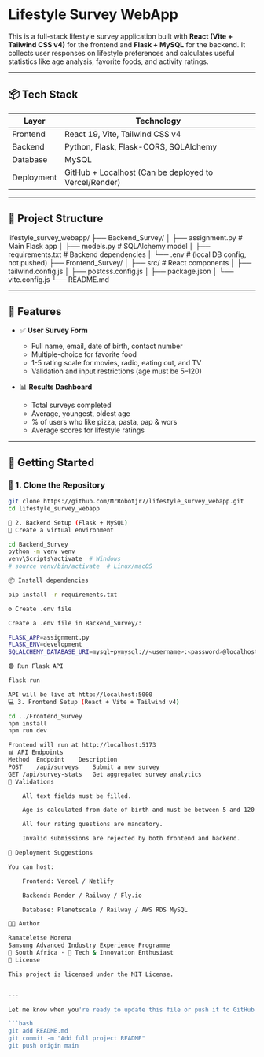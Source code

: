 # Lifestyle Survey WebApp

This is a full-stack lifestyle survey application built with **React (Vite + Tailwind CSS v4)** for the frontend and **Flask + MySQL** for the backend. It collects user responses on lifestyle preferences and calculates useful statistics like age analysis, favorite foods, and activity ratings.

---

## 📦 Tech Stack

| Layer       | Technology                                      |
|-------------|--------------------------------------------------|
| Frontend    | React 19, Vite, Tailwind CSS v4                 |
| Backend     | Python, Flask, Flask-CORS, SQLAlchemy           |
| Database    | MySQL                                           |
| Deployment  | GitHub + Localhost (Can be deployed to Vercel/Render) |

---

## 📁 Project Structure
lifestyle_survey_webapp/
├── Backend_Survey/
│ ├── assignment.py # Main Flask app
│ ├── models.py # SQLAlchemy model
│ ├── requirements.txt # Backend dependencies
│ └── .env # (local DB config, not pushed)
├── Frontend_Survey/
│ ├── src/ # React components
│ ├── tailwind.config.js
│ ├── postcss.config.js
│ ├── package.json
│ └── vite.config.js
└── README.md


---

## 🎯 Features

- ✅ **User Survey Form**
  - Full name, email, date of birth, contact number
  - Multiple-choice for favorite food
  - 1-5 rating scale for movies, radio, eating out, and TV
  - Validation and input restrictions (age must be 5–120)

- 📊 **Results Dashboard**
  - Total surveys completed
  - Average, youngest, oldest age
  - % of users who like pizza, pasta, pap & wors
  - Average scores for lifestyle ratings

---

## 🚀 Getting Started

### 🔧 1. Clone the Repository

```bash
git clone https://github.com/MrRobotjr7/lifestyle_survey_webapp.git
cd lifestyle_survey_webapp

🧠 2. Backend Setup (Flask + MySQL)
🐍 Create a virtual environment

cd Backend_Survey
python -m venv venv
venv\Scripts\activate  # Windows
# source venv/bin/activate  # Linux/macOS

📦 Install dependencies

pip install -r requirements.txt

⚙️ Create .env file

Create a .env file in Backend_Survey/:

FLASK_APP=assignment.py
FLASK_ENV=development
SQLALCHEMY_DATABASE_URI=mysql+pymysql://<username>:<password>@localhost/<database>

🟢 Run Flask API

flask run

API will be live at http://localhost:5000
💻 3. Frontend Setup (React + Vite + Tailwind v4)

cd ../Frontend_Survey
npm install
npm run dev

Frontend will run at http://localhost:5173
📊 API Endpoints
Method	Endpoint	Description
POST	/api/surveys	Submit a new survey
GET	/api/survey-stats	Get aggregated survey analytics
🧪 Validations

    All text fields must be filled.

    Age is calculated from date of birth and must be between 5 and 120.

    All four rating questions are mandatory.

    Invalid submissions are rejected by both frontend and backend.

🧼 Deployment Suggestions

You can host:

    Frontend: Vercel / Netlify

    Backend: Render / Railway / Fly.io

    Database: Planetscale / Railway / AWS RDS MySQL

👨‍💻 Author

Ramateletse Morena
Samsung Advanced Industry Experience Programme
📍 South Africa · 🧠 Tech & Innovation Enthusiast
📜 License

This project is licensed under the MIT License.


---

Let me know when you're ready to update this file or push it to GitHub:

```bash
git add README.md
git commit -m "Add full project README"
git push origin main
